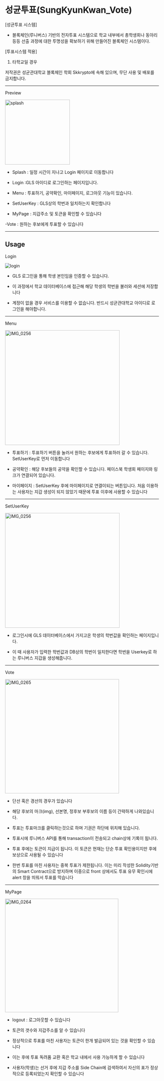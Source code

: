 # 성균투표(SungKyunKwan_Vote)

[성균투표 시스템]

- 블록체인(루니버스) 기반의 전자투표 시스템으로 학교 내부에서 총학생회나 동아리 등등 선출 과정에 대한 투명성을 확보하기 위해 만들어진 블록체인 시스템이다. 

[투표시스템 적용]

1. 타학교일 경우

저작권은 성균관대학교 블록체인 학회 Skkrypto에 속해 있으며, 무단 사용 및 배포를 금지합니다.

-------------------
Preview

<img width="212" alt="splash" src="https://user-images.githubusercontent.com/51280827/77818530-7dae1000-7116-11ea-8046-948acc7ae2c0.png">

- Splash : 일정 시간이 지나고 Login 페이지로 이동합니다

- Login :GLS 아이디로 로그인하는 페이지입니다.

- Menu : 투표하기, 공약확인, 마이페이지, 로그아웃 기능이 있습니다.

- SetUserKey : GLS상의 학번과 일치하는지 확인합니다

- MyPage : 지갑주소 및 토큰을 확인할 수 있습니다

-Vote : 원하는 후보에게 투표할 수 있습니다

-----------------
Usage
------------------
Login

![login](https://user-images.githubusercontent.com/51280827/77818531-80a90080-7116-11ea-9496-2a37b4ced3cc.png)

- GLS 로그인을 통해 학생 본인임을 인증할 수 있습니다. 

- 이 과정에서 학교 데이터베이스에 접근해 해당 학생의 학번을 불러와 세션에 저장합니다

- 계정이 없을 경우 서비스를 이용할 수 없습니다. 반드시 성균관대학교 아이디로 로그인을 해야합니다.

---------------------
Menu

<img width="375" alt="IMG_0256" src="https://user-images.githubusercontent.com/52766951/80988892-1b5fd200-8e6f-11ea-8ec7-599ccbb1fbc8.PNG">

- 투표하기 : 투표하기 버튼을 눌러서 원하는 후보에게 투표하러 갈 수 있습니다. SetUserKey로 먼저 이동합니다

- 공약확인 : 해당 후보들의 공약을 확인할 수 있습니다. 페이스북 학생회 페이지와 링크가 연결되어 있습니다.

- 마이페이지 : SetUserKey 후에 마이페이지로 연결이되는 버튼입니다. 처음 이용하는 사용자는 지갑 생성이 되지 않았기 때문에 투표 이후에 사용할 수 있습니다

-----------------
SetUserKey

<img width="375" alt="IMG_0256" src="https://user-images.githubusercontent.com/52766951/80989237-a04aeb80-8e6f-11ea-822f-41d90b1ebb32.PNG">

- 로그인시에 GLS 데이터베이스에서 가지고온 학생의 학번값을 확인하는 페이지입니다. 

- 이 때 사용자가 입력한 학번값과 DB상의 학번이 일치한다면 학번을 Userkey로 하는 루니버스 지갑을 생성해줍니다.

---------------
Vote

<img width="373" alt="IMG_0265" src="https://user-images.githubusercontent.com/52766951/80989317-bfe21400-8e6f-11ea-8f1d-82753ee37454.PNG">


- 단선 혹은 경선의 경우가 있습니다

- 해당 후보의 마크(img), 선본명, 정후보 부후보의 이름 등이 간략하게 나와있습니다.

- 투표는 투표마크를 클릭하는것으로 하며 기권은 하단에 위치해 있습니다.

- 투표시에 루니버스 API를 통해 transaction이 전송되고 chain상에 기록이 됩니다. 

- 투표 후에는 토큰이 지급이 됩니다. 이 토큰은 현재는 단순 투표 확인용이지만 후에 보상으로 사용될 수 있습니다

- 한번 투표를 마친 사용자는 중복 투표가 제한됩니다. 이는 미리 작성한 Solidity기반의 Smart Contract으로 방지하며 이중으로 front 상에서도 투표 유무 확인시에 alert 창을 띄워서 투표를 막습니다

--------------
MyPage

<img width="371" alt="IMG_0264" src="https://user-images.githubusercontent.com/52766951/80989412-dbe5b580-8e6f-11ea-8688-ef61011466e6.PNG">

- logout : 로그아웃할 수 있습니다

- 토큰의 갯수와 지갑주소를 알 수 있습니다

- 정상적으로 투표를 마친 사용자는 토큰이 한개 발급되어 있는 것을 확인할 수 있습니다

- 이는 후에 투표 독려품 교환 혹은 학교 내에서 사용 가능하게 할 수 있습니다

- 사용자(학생)는 선거 후에 지갑 주소를 Side Chain에 검색하여서 자신의 표가 정상적으로 등록되었는지 확인할 수 있습니다

